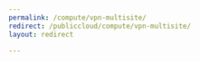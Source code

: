 ```yaml
---
permalink: /compute/vpn-multisite/
redirect: /publiccloud/compute/vpn-multisite/
layout: redirect

---
```

<!--PUBLISHED-->


<!--
Instructions:
permalink = The deprecated URL that you want to redirect to a new URL.
redirect  = The new URL.
Give your file the same name as the file that you are redirecting to.
-->

